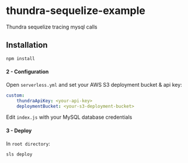 # thundra-sequelize-example
Thundra sequelize tracing mysql calls

## Installation

```bash
npm install
```

#### 2 - Configuration

Open `serverless.yml` and set your AWS S3 deployment bucket & api key:

```yml
custom:
    thundraApiKey: <your-api-key>
    deploymentBucket: <your-s3-deployment-bucket>
```    
    
Edit `index.js` with your MySQL database credentials
    
#### 3 - Deploy

In `root directory`:

```bash
sls deploy
```
    
